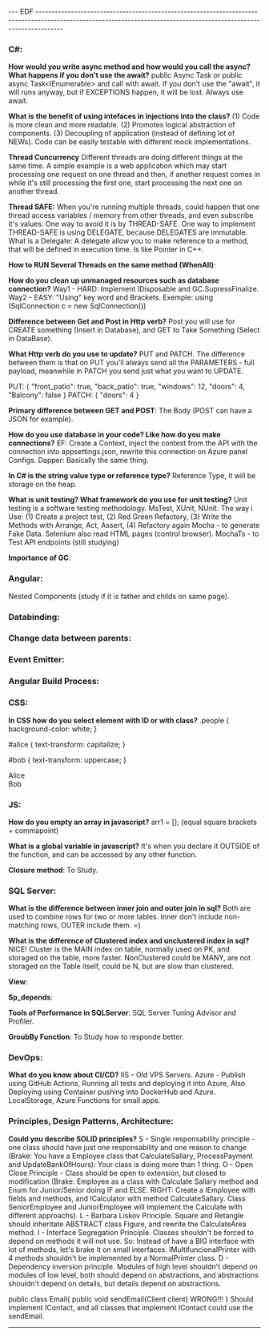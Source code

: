 --- EDF --------------------------------------------------------------------------------------------------------------------------------------------------------------------

### C#:

**How would you write async method and how would you call the async? What happens if you don't use the await?**
public Async Task<IActionResult> or public async Task<IEnumerable<Object>> and call with await.
If you don't use the "await", it will runs anyway, but if EXCEPTIONS happen, it will be lost. Always use await.

**What is the benefit of using intefaces in injections into the class?**
(1) Code is more clean and more readable. (2) Promotes logical abstraction of components. (3) Decoupling of application (instead of defining lot
of NEWs). Code can be easily testable with different mock implementations.

**Thread Cuncurrency**
Different threads are doing different things at the same time. A simple example is a web application which may start processing one request on one
thread and then, if another request comes in while it's still processing the first one, start processing the next one on another thread.

**Thread SAFE:**
When you're running multiple threads, could happen that one thread access variables / memory from other threads, and even subscribe it's values.
One way to avoid it is by THREAD-SAFE. One way to implement THREAD-SAFE is using DELEGATE, because DELEGATES are immutable. What is a Delegate:
A delegate allow you to make reference to a method, that will be defined in execution time. Is like Pointer in C++.

**How to RUN Several Threads on the same method (WhenAll)**:

**How do you clean up unmanaged resources such as database connection?**
Way1 - HARD: Implement IDisposable and GC.SupressFinalize.
Way2 - EASY: "Using" key word and Brackets. Exemple: using (SqlConnection c = new SqlConnection())

**Difference between Get and Post in Http verb?**
Post you will use for CREATE something (Insert in Database), and GET to Take Something (Select in DataBase).

**What Http verb do you use to update?**
PUT and PATCH. The difference between them is that on PUT you'll always send all the PARAMETERS - full payload, meanwhile in PATCH you send just what you want to UPDATE.

PUT:
{
"front_patio": true,
"back_patio": true,
"windows": 12,
"doors": 4,
"Balcony": false
}
PATCH:
{
"doors": 4
}

**Primary difference between GET and POST**:
The Body (POST can have a JSON for example).

**How do you use database in your code? Like how do you make connections?**
EF: Create a Context, inject the context from the API with the connection into appsettings.json, rewrite this connection on Azure panel Configs.
Dapper: Basically the same thing.

**In C# is the string value type or reference type?**
Reference Type, it will be storage on the heap.

**What is unit testing? What framework do you use for unit testing?**
Unit testing is a software testing methodology. MsTest, XUnit, NUnit. The way i Use: (1) Create a project test, (2) Red Green Refactory,
(3) Write the Methods with Arrange, Act, Assert, (4) Refactory again
Mocha - to generate Fake Data. Selenium also read HTML pages (control browser). MochaTs - to Test API endpoints (still studying)

**Importance of GC**:

### Angular:

Nested Components (study if it is father and childs on same page).

### Databinding:

### Change data between parents:

### Event Emitter:

### Angular Build Process:

### CSS:

**In CSS how do you select element with ID or with class?**
.people {
background-color: white;
}

#alice {
text-transform: capitalize;
}

#bob {
text-transform: uppercase;
}

<div class="people" id="alice">Alice</div>
<div class="people" id="bob">Bob</div>

### JS:

**How do you empty an array in javascript?**
arr1 = []; (equal square brackets + commapoint)

**What is a global variable in javascript?**
It's when you declare it OUTSIDE of the function, and can be accessed by any other function.

**Closure method**:
To Study.

### SQL Server:

**What is the difference between inner join and outer join in sql?**
Both are used to combine rows for two or more tables. Inner don't include non-matching rows, OUTER include them. =)

**What is the difference of Clustered index and unclustered index in sql?**
NICE! Cluster is the MAIN index on table, normally used on PK, and storaged on the table, more faster. NonClustered could be MANY, are not storaged on the Table itself,
could be N, but are slow than clustered.

**View**:

**Sp_depends**:

**Tools of Performance in SQLServer**:
SQL Server Tuning Advisor and Profiler.

**GroubBy Function**:
To Study how to responde better.

### DevOps:

**What do you know about CI/CD?**
IIS - Old VPS Servers.
Azure - Publish using GitHub Actions, Running all tests and deploying it into Azure, Also Deploying using Container pushing into DockerHub and
Azure. LocalStorage, Azure Functions for small apps.

### Principles, Design Patterns, Architecture:

**Could you describe SOLID principles?**
S - Single responsability principle - one class should have just one responsability and one reason to change (Brake: You have a Employee class that
CalculateSallary, ProcessPayment and UpdateBankOfHours): Your class is doing more than 1 thing.
O - Open Close Principle - Class should be open to extension, but closed to modification (Brake: Employee as a class with Calculate Sallary method and Enum
for Junior/Senior doing IF and ELSE. RIGHT: Create a IEmployee with fields and methods, and ICalculator with method CalculateSallary. Class SeniorEmployee
and JuniorEmployee will implement the Calculate with different approachs).
L - Barbara Liskov Principle. Square and Retangle should inheritate ABSTRACT class Figure, and rewrite the CalculateArea method.
I - Interface Segregation Principle. Classes shouldn't be forced to depend on methods it will not use. So: Instead of have a BIG interface with lot of methods,
let's brake it on small interfaces. IMultifuncionalPrinter with 4 methods shouldn't be implemented by a NormalPrinter class.
D - Dependency inversion principle. Modules of high level shouldn't depend on modules of low level, both should depend on abstractions, and abstractions shouldn't depend on details, but details depend on abstractions.

public class Email{
public void sendEmail(Client client) WRONG!!!
}
Should implement IContact, and all classes that implement IContact could use the sendEmail.

---
